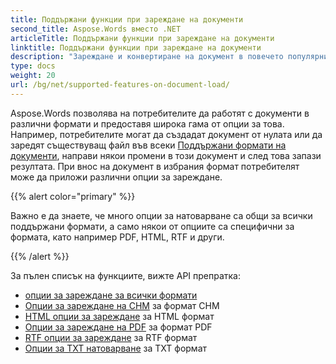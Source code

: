 ```yaml
---
title: Поддържани функции при зареждане на документи
second_title: Aspose.Words вместо .NET
articleTitle: Поддържани функции при зареждане на документи
linktitle: Поддържани функции при зареждане на документи
description: "Зареждане и конвертиране на документ в повечето популярни формати и поддържа много Microsoft Word функции, използващи C#."
type: docs
weight: 20
url: /bg/net/supported-features-on-document-load/
---
```


Aspose.Words позволява на потребителите да работят с документи в различни формати и предоставя широка гама от опции за това. Например, потребителите могат да създадат документ от нулата или да заредят съществуващ файл във всеки [Поддържани формати на документи](/words/bg/net/supported-document-formats/), направи някои промени в този документ и след това запази резултата. При внос на документ в избрания формат потребителят може да приложи различни опции за зареждане.

{{% alert color="primary" %}}

Важно е да знаете, че много опции за натоварване са общи за всички поддържани формати, а само някои от опциите са специфични за формата, като например PDF, HTML, RTF и други.

{{% /alert %}}

За пълен списък на функциите, вижте API препратка:

- [опции за зареждане за всички формати](https://reference.aspose.com/words/net/aspose.words.loading/loadoptions/)
- [Опции за зареждане на CHM](https://reference.aspose.com/words/net/aspose.words.loading/chmloadoptions/) за формат CHM
- [HTML опции за зареждане](https://reference.aspose.com/words/net/aspose.words.loading/htmlloadoptions/) за HTML формат
- [Опции за зареждане на PDF](https://reference.aspose.com/words/net/aspose.words.loading/pdfloadoptions/) за формат PDF
- [RTF опции за зареждане](https://reference.aspose.com/words/net/aspose.words.loading/rtfloadoptions/) за RTF формат
- [Опции за TXT натоварване](https://reference.aspose.com/words/net/aspose.words.loading/txtloadoptions/) за TXT формат
